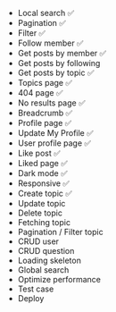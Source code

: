 - Local search ✅
- Pagination ✅
- Filter ✅
- Follow member ✅
- Get posts by member ✅
- Get posts by following
- Get posts by topic ✅
- Topics page ✅
- 404 page ✅
- No results page ✅
- Breadcrumb ✅
- Profile page ✅
- Update My Profile ✅
- User profile page ✅
- Like post ✅
- Liked page ✅
- Dark mode ✅
- Responsive ✅
- Create topic ✅
- Update topic
- Delete topic
- Fetching topic
- Pagination / Filter topic
- CRUD user
- CRUD question
- Loading skeleton
- Global search
- Optimize performance
- Test case
- Deploy
